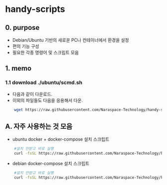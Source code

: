 # handy-scripts

## 0. purpose

- Debian/Ubuntu 기반의 새로운 PC나 컨테이너에서 환경을 설정
- 편의 기능 구성
- 필요한 각종 명령어 및 스크립트 모음


## 1. memo

### 1.1 download ./ubuntu/scmd.sh

- 다음과 같이 다운로드.
- 이외의 파일들도 다음을 응용해서 다운.

```bash
    wget https://raw.githubusercontent.com/Naraspace-Technology/handy-scripts/refs/heads/master/ubuntu/scmd.sh
```


## A. 자주 사용하는 것 모음

- ubuntu docker + docker-compose 설치 스크립트
```bash
    #설치 안받고 바로 실행
    curl -fsSL https://raw.githubusercontent.com/Naraspace-Technology/handy-scripts/refs/heads/master/ubuntu/001-install-docker-and-docker-compose-and-etc.sh | bash
```

- debian docker-compose 설치 스크립트
```bash
    #설치 안받고 바로 실행
    curl -fsSL https://raw.githubusercontent.com/Naraspace-Technology/handy-scripts/refs/heads/master/debian/001-install-docker-compose-and-etc.sh | bash
```

